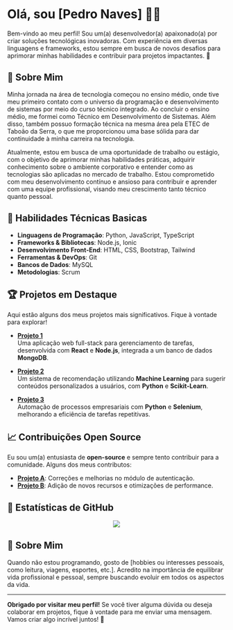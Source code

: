 # Olá, sou [Pedro Naves] 👨‍💻

Bem-vindo ao meu perfil! Sou um(a) desenvolvedor(a) apaixonado(a) por criar soluções tecnológicas inovadoras. Com experiência em diversas linguagens e frameworks, estou sempre em busca de novos desafios para aprimorar minhas habilidades e contribuir para projetos impactantes. 🚀

## 💼 Sobre Mim
Minha jornada na área de tecnologia começou no ensino médio, onde tive meu primeiro contato com o universo da programação e desenvolvimento de sistemas por meio do curso técnico integrado. Ao concluir o ensino médio, me formei como Técnico em Desenvolvimento de Sistemas. Além disso, também possuo formação técnica na mesma área pela ETEC de Taboão da Serra, o que me proporcionou uma base sólida para dar continuidade à minha carreira na tecnologia.

Atualmente, estou em busca de uma oportunidade de trabalho ou estágio, com o objetivo de aprimorar minhas habilidades práticas, adquirir conhecimento sobre o ambiente corporativo e entender como as tecnologias são aplicadas no mercado de trabalho. Estou comprometido com meu desenvolvimento contínuo e ansioso para contribuir e aprender com uma equipe profissional, visando meu crescimento tanto técnico quanto pessoal.

## 🚀 Habilidades Técnicas Basicas
- **Linguagens de Programação**: Python, JavaScript, TypeScript
- **Frameworks & Bibliotecas**: Node.js, Ionic
- **Desenvolvimento Front-End**: HTML, CSS, Bootstrap, Tailwind
- **Ferramentas & DevOps**: Git
- **Bancos de Dados**: MySQL
- **Metodologias**: Scrum

## 🏆 Projetos em Destaque
Aqui estão alguns dos meus projetos mais significativos. Fique à vontade para explorar!

- [**Projeto 1**](https://github.com/seuusuario/projeto1)  
  Uma aplicação web full-stack para gerenciamento de tarefas, desenvolvida com **React** e **Node.js**, integrada a um banco de dados **MongoDB**.

- [**Projeto 2**](https://github.com/seuusuario/projeto2)  
  Um sistema de recomendação utilizando **Machine Learning** para sugerir conteúdos personalizados a usuários, com **Python** e **Scikit-Learn**.

- [**Projeto 3**](https://github.com/seuusuario/projeto3)  
  Automação de processos empresariais com **Python** e **Selenium**, melhorando a eficiência de tarefas repetitivas.

## 📈 Contribuições Open Source
Eu sou um(a) entusiasta de **open-source** e sempre tento contribuir para a comunidade. Alguns dos meus contributos:

- [**Projeto A**](https://github.com/projetoA): Correções e melhorias no módulo de autenticação.
- [**Projeto B**](https://github.com/projetoB): Adição de novos recursos e otimizações de performance.

## 🏅 Estatísticas de GitHub
<div align="center">
  <img src="https://github-readme-stats.vercel.app/api?username=seu-usuario&show_icons=true&hide_title=true&count_private=true&hide=prs&theme=radical" />
</div>

## 💬 Sobre Mim
Quando não estou programando, gosto de [hobbies ou interesses pessoais, como leitura, viagens, esportes, etc.]. Acredito na importância de equilibrar vida profissional e pessoal, sempre buscando evoluir em todos os aspectos da vida.

---

**Obrigado por visitar meu perfil!** Se você tiver alguma dúvida ou deseja colaborar em projetos, fique à vontade para me enviar uma mensagem. Vamos criar algo incrível juntos! 💬
